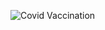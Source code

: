 
![Covid Vaccination](https://github.com/user-attachments/assets/e9895e25-0c75-4b94-8784-b0c365c8c60d)

